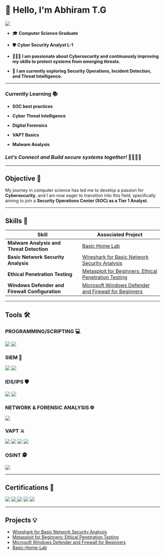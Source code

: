 # 👋 Hello, I'm Abhiram T.G

<a href="https://www.linkedin.com/in/tgabhiram"><img src="https://img.shields.io/badge/-LinkedIn-0072b1?&style=for-the-badge&logo=linkedin&logoColor=white" /></a>


- 🎓 **Computer Science Graduate**  

- 🛡️ **Cyber Security Analyst L-1**

- 🧑🏻‍💻 **I am passionate about Cybersecurity and continuously improving my skills to protect systems from emerging threats.**

- 🚀 **I am currently exploring Security Operations, Incident Detection, and Threat Intelligence.**

---

### Currently Learning 📚 
  
- **SOC best practices**

- **Cyber Threat Intelligence**

- **Digital Forensics**

- **VAPT Basics**

- **Malware Analysis**
  
### ***Let’s Connect and Build secure systems together!*** 🫱🏽‍🫲🏾 ###

---

## Objective 🎯

My journey in computer science has led me to develop a passion for **Cybersecurity**, and I am now eager to transition into this field, specifically aiming to join a **Security Operations Center (SOC) as a Tier 1 Analyst.**

---

## Skills 🧩

| Skill                                         | Associated Project         |
|-----------------------------------------------|----------------------------|
| **Malware Analysis and Threat Detection**         |<a href="https://github.com/ABRM2002/BASIC-HOME-LAB">Basic Home Lab </a>|
| **Basic Network Security Analysis**               | <a href="https://github.com/ABRM2002/Basic-Network-Security-Analysis/tree/main">Wireshark for Basic Network Security Analysis </a>|
| **Ethical Penetration Testing**                   | <a href="https://github.com/ABRM2002/Metasploit-for-Beginners-Ethical-Penetration-Testing/tree/main"> Metasploit for Beginners: Ethical Penetration Testing  </a>|
| **Windows Defender and Firewall Configuration**   | <a href="https://github.com/ABRM2002/Microsoft-Windows-Defender-and-Firewall-for-Beginners/tree/main">Microsoft Windows Defender and Firewall for Beginners</a>|


---

## Tools 🛠️


### PROGRAMMING/SCRIPTING 💻
<div> 
  <img src="https://img.shields.io/badge/Python-3776AB?style=for-the-badge&logo=python&logoColor=white" /> 
  <img src="https://img.shields.io/badge/Bash-4EAA25?style=for-the-badge&logo=gnubash&logoColor=white" /> 
</div>

### SIEM 🔎
<div> 
  <img src="https://img.shields.io/badge/Splunk-000000?style=for-the-badge&logo=splunk&logoColor=white" /> 
  <img src="https://img.shields.io/badge/Wazuh-09419D?style=for-the-badge&logo=wazuh&logoColor=white" /> 
</div>

### IDS/IPS 🛡️
<div> 
  <img src="https://img.shields.io/badge/Snort-FF0000?style=for-the-badge&logo=snort&logoColor=white" /> 
  <img src="https://img.shields.io/badge/Suricata-2B607E?style=for-the-badge&logo=suricata&logoColor=white" /> 
</div>

### NETWORK & FORENSIC ANALYSIS 🌐 
<div>
    <img src="https://img.shields.io/badge/-Wireshark-1679A7?&style=for-the-badge&logo=Wireshark&logoColor=white" />
</div>

### VAPT ⚔️
<div> 
  <img src="https://img.shields.io/badge/Metasploit-030099?style=for-the-badge&logo=metasploit&logoColor=white" /> 
  <img src="https://img.shields.io/badge/Nmap-CC0000?style=for-the-badge&logo=nmap&logoColor=white" /> 
  <img src="https://img.shields.io/badge/Burp%20Suite-FF6633?style=for-the-badge&logo=burp-suite&logoColor=white" /> 
  <img src="https://img.shields.io/badge/OWASP%20ZAP-600A63?style=for-the-badge&logo=owasp-zap&logoColor=white" /> </div>

### OSINT 🕵️
<div> <img src="https://img.shields.io/badge/Maltego-177EDC?style=for-the-badge&logo=maltego&logoColor=white" /> </div>

---

## Certifications 💼

<div>

<a href="https://coursera.org/verify/professional-cert/PFPA88PP4ZT4" target="_blank">
<img src="https://img.shields.io/badge/Google%20Cybersecurity%20Professional%20Certificate-%20Google-007ACC?style=for-the-badge&logo=Google&logoColor=white" /></a>
<a href="https://verify.comptia.org/" target="_blank">
<img src="https://img.shields.io/badge/-Security%2B-FF0000?&style=for-the-badge&logo=CompTIA&logoColor=white" />
<a href="https://arcx.io/verify-certificate?id=7646d5a1becc4c4221c97a324404cb9e1ce9bce9&k=f34f23b1fe7844f999acd71577c64c55" target="_blank">
<img src="https://img.shields.io/badge/Cyber%20Threat%20Intelligence%20101-ArcX-007ACC?style=for-the-badge&logo=arcX&logoColor=white" /></a>
<img src="https://img.shields.io/badge/Endpoint%20Detection%20and%20Response%20Foundation-%20Qualys-A50000?style=for-the-badge&logo=Qualys&logoColor=white" />
<img src="https://img.shields.io/badge/Vulnerability%20Management%20Foundation-%20Qualys-A50000?style=for-the-badge&logo=Qualys&logoColor=white" />

</div>

---

## Projects 💡
- <a href="https://github.com/ABRM2002/Basic-Network-Security-Analysis/tree/main"> Wireshark for Basic Network Security Analysis </a>
- <a href="https://github.com/ABRM2002/Metasploit-for-Beginners-Ethical-Penetration-Testing/tree/main"> Metasploit for Beginners: Ethical Penetration Testing  </a>
- <a href="https://github.com/ABRM2002/Microsoft-Windows-Defender-and-Firewall-for-Beginners/tree/main"> Microsoft Windows Defender and Firewall for Beginners </a>
- <a href="https://github.com/ABRM2002/BASIC-HOME-LAB/tree/main"> Basic-Home-Lab </a>
